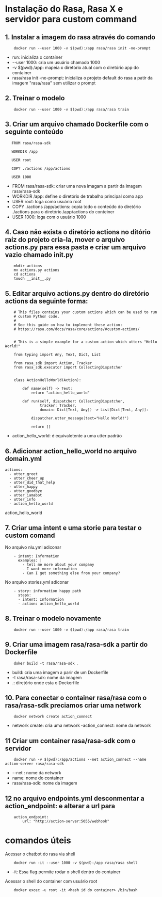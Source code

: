 # Instalação do Rasa, Rasa X e servidor para custom command 

## 1. Instalar a imagem do rasa através do comando
```
    docker run --user 1000 -v $(pwd):/app rasa/rasa init -no-prompt
```
 - run: inicializa o container
 - --user 1000: cria um usuário chamado 1000
 - -v $(pwd):/app: mapeia o diretório atual com o diretório app do container 
 - rasa/rasa init -no-prompt: inicializa o projeto default do rasa a patir da imagem "rasa/rasa" sem utilizar o prompt

## 2. Treinar o modelo 
```
    docker run --user 1000 -v $(pwd):/app rasa/rasa train
```

## 3. Criar um arquivo chamado Dockerfile com o seguinte conteúdo
```
   FROM rasa/rasa-sdk

   WORKDIR /app

   USER root

   COPY ./actions /app/actions

   USER 1000
```
 - FROM rasa/rasa-sdk: criar uma nova imagam a partir da imagem rasa/rasa-sdk
 - WORKDIR /app: define o diretório de trabalho principal como app
 - USER root: loga como usuário root
 - COPY ./actions /app/actions: copia todo o conteúdo do diretório ./actions para o diretório /app/actions do conteiner
 - USER 1000: loga com o usuário 1000

## 4. Caso não exista o diretório actions no ditório raíz do projeto cria-la, mover o arquivo actions.py para essa pasta e criar um arquivo vazio chamado __init__.py
```
    mkdir actions
    mv actions.py actions
    cd actions
    touch __init__.py
```

## 5. Editar arquivo actions.py  dentro do diretório actions da seguinte forma:
```
    # This files contains your custom actions which can be used to run
    # custom Python code.
    #
    # See this guide on how to implement these action:
    # https://rasa.com/docs/rasa/core/actions/#custom-actions/


    # This is a simple example for a custom action which utters "Hello World!"

    from typing import Any, Text, Dict, List

    from rasa_sdk import Action, Tracker
    from rasa_sdk.executor import CollectingDispatcher


    class ActionHelloWorld(Action):

        def name(self) -> Text:
            return "action_hello_world"

        def run(self, dispatcher: CollectingDispatcher,
                tracker: Tracker,
                domain: Dict[Text, Any]) -> List[Dict[Text, Any]]:

            dispatcher.utter_message(text="Hello World!")

            return []

```
- action_hello_world: é equivaletente a uma utter padrão

## 6. Adicionar action_hello_world no arquivo domain.yml
```
actions:
  - utter_greet
  - utter_cheer_up
  - utter_did_that_help
  - utter_happy
  - utter_goodbye
  - utter_iamabot
  - utter_info
  - action_hello_world
```

action_hello_world
## 7. Criar uma intent e uma storie para testar o custom comand
No arquivo nlu.yml adiconar
```
    - intent: Information
      examples: |
        - tell me more about your company
        - I want more information
        - Can I get something else from your company?
```
No arquivo stories.yml adiconar
```
    - story: information happy path
      steps:
      - intent: Information
      - action: action_hello_world

```

## 8. Treinar o modelo novamente
```
    docker run --user 1000 -v $(pwd):/app rasa/rasa train
```

## 9. Criar uma imagem rasa/rasa-sdk a partir do Dockerfile
```
    doker build -t rasa/rasa-sdk .
```
 - build: cria uma imagem a parir de um Dockerfile
 - -t rasa/rasa-sdk: nome da imagem 
 - .: diretório onde esta o Dockerfile 

## 10. Para conectar o container rasa/rasa com o rasa/rasa-sdk preciamos criar uma network
```
    docker network create action_connect
```
 - network create: cria uma network
 -action_connect: nome da network 

## 11 Criar um container rasa/rasa-sdk com o servidor
```
    docker run -v $(pwd):/app/actions --net action_connect --name action-server rasa/rasa-sdk
``` 
 - --net : nome da network
 - name: nome do container 
 - rasa/rasa-sdk: nome da imagem

## 12 no arquivo endpoints.yml desconmentar a action_endpoint: e alterar a url para
```
    action_endpoint:
        url: "http://action-server:5055/webhook"
```

# comandos úteis
Acessar o chatbot do rasa via shell
```
    docker run -it --user 1000 -v $(pwd):/app rasa/rasa shell
```
- -it: Essa flag permite rodar o shell dentro do container

Acessar o shell do container com usuário root
```
    docker excec -u root -it <hash id do container> /bin/bash
```



